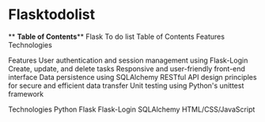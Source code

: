 # Flasktodolist
**
**Table of Contents****
Flask To do list
Table of Contents
Features
Technologies


Features
User authentication and session management using Flask-Login
Create, update, and delete tasks
Responsive and user-friendly front-end interface
Data persistence using SQLAlchemy
RESTful API design principles for secure and efficient data transfer
Unit testing using Python's unittest framework


Technologies
Python
Flask
Flask-Login
SQLAlchemy
HTML/CSS/JavaScript
